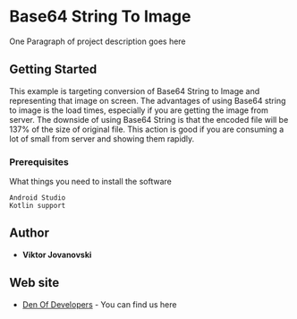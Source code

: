 # Base64 String To Image

One Paragraph of project description goes here

## Getting Started

This example is targeting conversion of Base64 String to Image and representing that image on screen. The advantages of using Base64 string to image is the load times, especially if you are getting the image from server. The downside of using Base64 String is that the encoded file will be 137% of the size of original file. This action is good if you are consuming a lot of small from server and showing them rapidly.

### Prerequisites

What things you need to install the software

```
Android Studio
Kotlin support
```

## Author

* **Viktor Jovanovski**

## Web site
* [Den Of Developers](https://denofdevelopers.com/) - You can find us here
